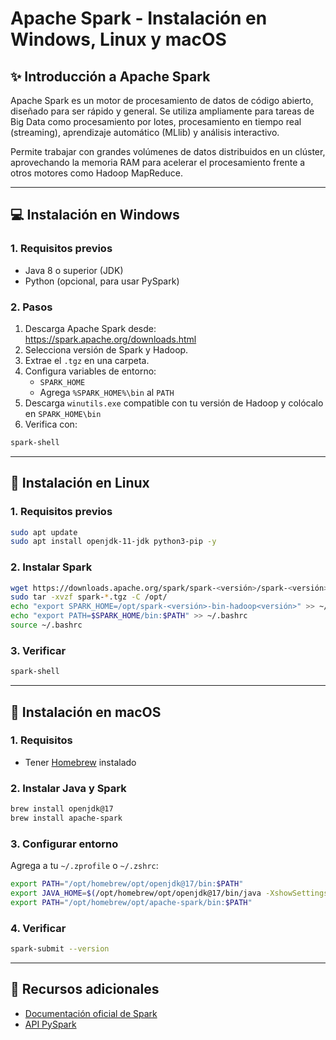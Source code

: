 # Apache Spark - Instalación en Windows, Linux y macOS

## ✨ Introducción a Apache Spark

Apache Spark es un motor de procesamiento de datos de código abierto, diseñado para ser rápido y general. Se utiliza ampliamente para tareas de Big Data como procesamiento por lotes, procesamiento en tiempo real (streaming), aprendizaje automático (MLlib) y análisis interactivo.

Permite trabajar con grandes volúmenes de datos distribuidos en un clúster, aprovechando la memoria RAM para acelerar el procesamiento frente a otros motores como Hadoop MapReduce.

---

## 💻 Instalación en Windows

### 1. Requisitos previos
- Java 8 o superior (JDK)
- Python (opcional, para usar PySpark)

### 2. Pasos
1. Descarga Apache Spark desde: https://spark.apache.org/downloads.html
2. Selecciona versión de Spark y Hadoop.
3. Extrae el `.tgz` en una carpeta.
4. Configura variables de entorno:
   - `SPARK_HOME`
   - Agrega `%SPARK_HOME%\bin` al `PATH`
5. Descarga `winutils.exe` compatible con tu versión de Hadoop y colócalo en `SPARK_HOME\bin`
6. Verifica con:

```sh
spark-shell
```

---

## 💪 Instalación en Linux

### 1. Requisitos previos

```bash
sudo apt update
sudo apt install openjdk-11-jdk python3-pip -y
```

### 2. Instalar Spark

```bash
wget https://downloads.apache.org/spark/spark-<versión>/spark-<versión>-bin-hadoop<versión>.tgz
sudo tar -xvzf spark-*.tgz -C /opt/
echo "export SPARK_HOME=/opt/spark-<versión>-bin-hadoop<versión>" >> ~/.bashrc
echo "export PATH=$SPARK_HOME/bin:$PATH" >> ~/.bashrc
source ~/.bashrc
```

### 3. Verificar

```bash
spark-shell
```

---

## 🍏 Instalación en macOS

### 1. Requisitos

- Tener [Homebrew](https://brew.sh/) instalado

### 2. Instalar Java y Spark

```bash
brew install openjdk@17
brew install apache-spark
```

### 3. Configurar entorno

Agrega a tu `~/.zprofile` o `~/.zshrc`:

```bash
export PATH="/opt/homebrew/opt/openjdk@17/bin:$PATH"
export JAVA_HOME=$(/opt/homebrew/opt/openjdk@17/bin/java -XshowSettings:properties -version 2>&1 | grep "java.home" | awk -F "= " '{print $2}')
export PATH="/opt/homebrew/opt/apache-spark/bin:$PATH"
```

### 4. Verificar

```bash
spark-submit --version
```

---

## 🔗 Recursos adicionales

- [Documentación oficial de Spark](https://spark.apache.org/docs/latest/)
- [API PySpark](https://spark.apache.org/docs/latest/api/python/)
